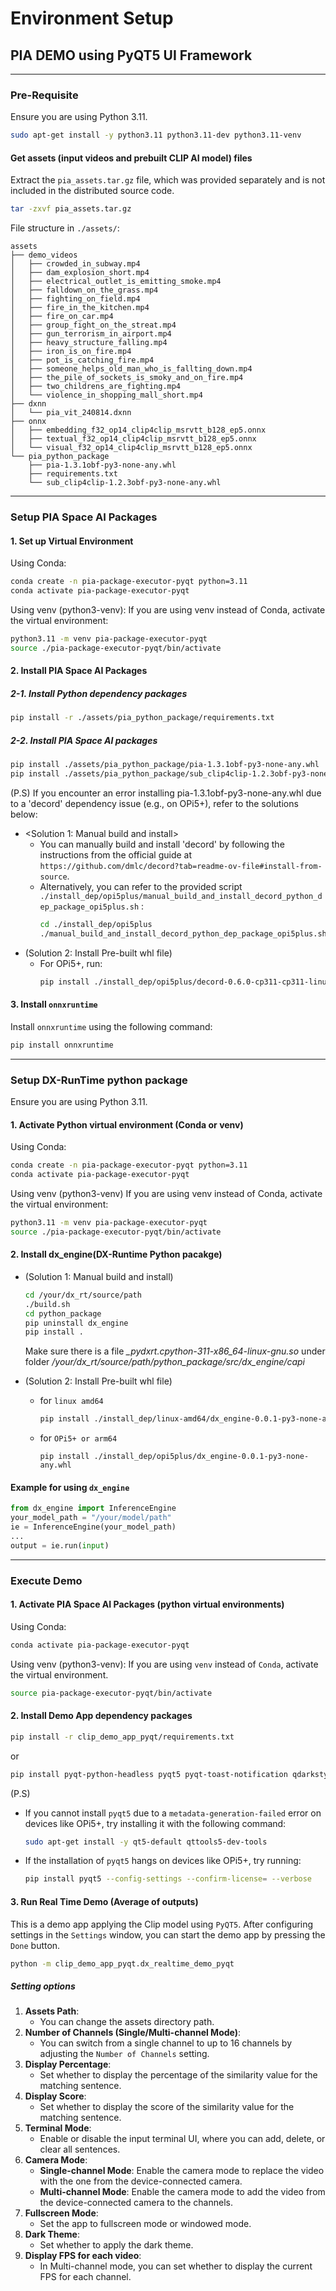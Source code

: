 # Environment Setup

## PIA DEMO using PyQT5 UI Framework

---
### Pre-Requisite
Ensure you are using Python 3.11.
```bash
sudo apt-get install -y python3.11 python3.11-dev python3.11-venv
```

#### Get assets (input videos and prebuilt CLIP AI model) files
Extract the `pia_assets.tar.gz` file, which was provided separately and is not included in the distributed source code.

```bash
tar -zxvf pia_assets.tar.gz 
```
File structure in `./assets/`:
```
assets
├── demo_videos
│   ├── crowded_in_subway.mp4
│   ├── dam_explosion_short.mp4
│   ├── electrical_outlet_is_emitting_smoke.mp4
│   ├── falldown_on_the_grass.mp4
│   ├── fighting_on_field.mp4
│   ├── fire_in_the_kitchen.mp4
│   ├── fire_on_car.mp4
│   ├── group_fight_on_the_streat.mp4
│   ├── gun_terrorism_in_airport.mp4
│   ├── heavy_structure_falling.mp4
│   ├── iron_is_on_fire.mp4
│   ├── pot_is_catching_fire.mp4
│   ├── someone_helps_old_man_who_is_fallting_down.mp4
│   ├── the_pile_of_sockets_is_smoky_and_on_fire.mp4
│   ├── two_childrens_are_fighting.mp4
│   └── violence_in_shopping_mall_short.mp4
├── dxnn
│   └── pia_vit_240814.dxnn
├── onnx
│   ├── embedding_f32_op14_clip4clip_msrvtt_b128_ep5.onnx
│   ├── textual_f32_op14_clip4clip_msrvtt_b128_ep5.onnx
│   └── visual_f32_op14_clip4clip_msrvtt_b128_ep5.onnx
└── pia_python_package
    ├── pia-1.3.1obf-py3-none-any.whl
    ├── requirements.txt
    └── sub_clip4clip-1.2.3obf-py3-none-any.whl
```

---
### Setup PIA Space AI Packages

#### 1. Set up Virtual Environment
Using Conda:
```bash
conda create -n pia-package-executor-pyqt python=3.11
conda activate pia-package-executor-pyqt
```

Using venv (python3-venv):
If you are using venv instead of Conda, activate the virtual environment:
```bash
python3.11 -m venv pia-package-executor-pyqt
source ./pia-package-executor-pyqt/bin/activate
```

#### 2. Install PIA Space AI Packages

##### 2-1. Install Python dependency packages
```bash
pip install -r ./assets/pia_python_package/requirements.txt
```

##### 2-2. Install PIA Space AI packages
```bash
pip install ./assets/pia_python_package/pia-1.3.1obf-py3-none-any.whl
pip install ./assets/pia_python_package/sub_clip4clip-1.2.3obf-py3-none-any.whl
```

(P.S) If you encounter an error installing pia-1.3.1obf-py3-none-any.whl due to a 'decord' dependency issue (e.g., on OPi5+), refer to the solutions below:
  - <Solution 1: Manual build and install> 
    - You can manually build and install 'decord' by following the instructions from the official guide at `https://github.com/dmlc/decord?tab=readme-ov-file#install-from-source`.  
    - Alternatively, you can refer to the provided script `./install_dep/opi5plus/manual_build_and_install_decord_python_dep_package_opi5plus.sh` :
      ```bash
      cd ./install_dep/opi5plus
      ./manual_build_and_install_decord_python_dep_package_opi5plus.sh
      ```
  - (Solution 2: Install Pre-built whl file)
    - For OPi5+, run:
      ```bash
      pip install ./install_dep/opi5plus/decord-0.6.0-cp311-cp311-linux_aarch64.whl
      ```

#### 3. Install `onnxruntime`
Install `onnxruntime` using the following command:

```bash
pip install onnxruntime
```
---

### Setup DX-RunTime python package
Ensure you are using Python 3.11.

#### 1. Activate Python virtual environment (Conda or venv)
Using Conda: 
```bash
conda create -n pia-package-executor-pyqt python=3.11
conda activate pia-package-executor-pyqt
```

Using venv (python3-venv)
If you are using venv instead of Conda, activate the virtual environment:
```bash
python3.11 -m venv pia-package-executor-pyqt
source ./pia-package-executor-pyqt/bin/activate
```

#### 2. Install dx_engine(DX-Runtime Python pacakge)

- (Solution 1: Manual build and install) 
  ```bash
  cd /your/dx_rt/source/path
  ./build.sh
  cd python_package
  pip uninstall dx_engine
  pip install .
  ```

  Make sure there is a file *_pydxrt.cpython-311-x86_64-linux-gnu.so* under folder */your/dx_rt/source/path/python_package/src/dx_engine/capi*    

- (Solution 2: Install Pre-built whl file)
  - for `linux amd64` 
    ```bash
    pip install ./install_dep/linux-amd64/dx_engine-0.0.1-py3-none-any.whl
    ```
  - for `OPi5+ or arm64` 
    ```
    pip install ./install_dep/opi5plus/dx_engine-0.0.1-py3-none-any.whl
    ```

#### Example for using `dx_engine`
```python
from dx_engine import InferenceEngine
your_model_path = "/your/model/path"
ie = InferenceEngine(your_model_path)
...
output = ie.run(input)
```
---

### Execute Demo

#### 1. Activate PIA Space AI Packages (python virtual environments)
Using Conda:
```bash
conda activate pia-package-executor-pyqt
```

Using venv (python3-venv):
If you are using `venv` instead of `Conda`, activate the virtual environment.
```bash
source pia-package-executor-pyqt/bin/activate
```

#### 2. Install Demo App dependency packages

```bash
pip install -r clip_demo_app_pyqt/requirements.txt
```
or
```bash
pip install pyqt-python-headless pyqt5 pyqt-toast-notification qdarkstyle overrides
```

(P.S)
- If you cannot install `pyqt5` due to a `metadata-generation-failed` error on devices like OPi5+, try installing it with the following command:
  ```bash
  sudo apt-get install -y qt5-default qttools5-dev-tools
  ```
- If the installation of `pyqt5` hangs on devices like OPi5+, try running:
  ```bash
  pip install pyqt5 --config-settings --confirm-license= --verbose
  ```

#### 3. Run Real Time Demo (Average of outputs)
This is a demo app applying the Clip model using `PyQT5`. After configuring settings in the `Settings` window, you can start the demo app by pressing the `Done` button.

```bash
python -m clip_demo_app_pyqt.dx_realtime_demo_pyqt
```

##### Setting options
1. **Assets Path**:
   - You can change the assets directory path.
2. **Number of Channels (Single/Multi-channel Mode)**:
   - You can switch from a single channel to up to 16 channels by adjusting the `Number of Channels` setting.
3. **Display Percentage**:
   - Set whether to display the percentage of the similarity value for the matching sentence.
4. **Display Score**:
   - Set whether to display the score of the similarity value for the matching sentence.
5. **Terminal Mode**:
   - Enable or disable the input terminal UI, where you can add, delete, or clear all sentences.
6. **Camera Mode**:
   - **Single-channel Mode**: Enable the camera mode to replace the video with the one from the device-connected camera.
   - **Multi-channel Mode**: Enable the camera mode to add the video from the device-connected camera to the channels.
7. **Fullscreen Mode**:
   - Set the app to fullscreen mode or windowed mode.
8. **Dark Theme**:
   - Set whether to apply the dark theme.
9. **Display FPS for each video**:
   - In Multi-channel mode, you can set whether to display the current FPS for each channel.
